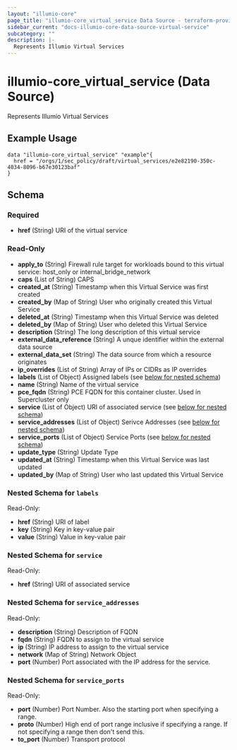 ```yaml
---
layout: "illumio-core"
page_title: "illumio-core_virtual_service Data Source - terraform-provider-illumio-core"
sidebar_current: "docs-illumio-core-data-source-virtual-service"
subcategory: ""
description: |-
  Represents Illumio Virtual Services
---
```


# illumio-core_virtual_service (Data Source)

Represents Illumio Virtual Services

Example Usage
------------

```hcl
data "illumio-core_virtual_service" "example"{
  href = "/orgs/1/sec_policy/draft/virtual_services/e2e82190-350c-4034-8096-b67e30123baf"
}

```

## Schema

### Required

- **href** (String) URI of the virtual service

### Read-Only

- **apply_to** (String) Firewall rule target for workloads bound to this virtual service: host_only or internal_bridge_network
- **caps** (List of String) CAPS
- **created_at** (String) Timestamp when this Virtual Service was first created
- **created_by** (Map of String) User who originally created this Virtual Service
- **deleted_at** (String) Timestamp when this Virtual Service was deleted
- **deleted_by** (Map of String) User who deleted this Virtual Service
- **description** (String) The long description of this virtual service
- **external_data_reference** (String) A unque identifier within the external data source
- **external_data_set** (String) The data source from which a resource originates
- **ip_overrides** (List of String) Array of IPs or CIDRs as IP overrides
- **labels** (List of Object) Assigned labels (see [below for nested schema](#nestedatt--labels))
- **name** (String) Name of the virtual service
- **pce_fqdn** (String) PCE FQDN for this container cluster. Used in Supercluster only
- **service** (List of Object) URI of associated service (see [below for nested schema](#nestedatt--service))
- **service_addresses** (List of Object) Serivce Addresses (see [below for nested schema](#nestedatt--service_addresses))
- **service_ports** (List of Object) Service Ports (see [below for nested schema](#nestedatt--service_ports))
- **update_type** (String) Update Type
- **updated_at** (String) Timestamp when this Virtual Service was last updated
- **updated_by** (Map of String) User who last updated this Virtual Service

<a id="nestedatt--labels"></a>
### Nested Schema for `labels`

Read-Only:

- **href** (String) URI of label
- **key** (String) Key in key-value pair
- **value** (String) Value in key-value pair

<a id="nestedatt--service"></a>
### Nested Schema for `service`

Read-Only:

- **href** (String) URI of associated service


<a id="nestedatt--service_addresses"></a>
### Nested Schema for `service_addresses`

Read-Only:

- **description** (String) Description of FQDN
- **fqdn** (String) FQDN to assign to the virtual service
- **ip** (String) IP address to assign to the virtual service
- **network** (Map of String) Network Object
- **port** (Number) Port associated with the IP address for the service.


<a id="nestedatt--service_ports"></a>
### Nested Schema for `service_ports`

Read-Only:

- **port** (Number) Port Number. Also the starting port when specifying a range.
- **proto** (Number) High end of port range inclusive if specifying a range. If not specifying a range then don't send this.
- **to_port** (Number) Transport protocol


